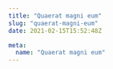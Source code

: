```yaml
---
title: "Quaerat magni eum"
slug: "quaerat-magni-eum"
date: 2021-02-15T15:52:48Z

meta:
  name: "Quaerat magni eum"
---
```


